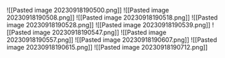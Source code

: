 ![[Pasted image 20230918190500.png]]
![[Pasted image 20230918190508.png]]
![[Pasted image 20230918190518.png]]
![[Pasted image 20230918190528.png]]
![[Pasted image 20230918190539.png]]
![[Pasted image 20230918190547.png]]
![[Pasted image 20230918190557.png]]
![[Pasted image 20230918190607.png]]
![[Pasted image 20230918190615.png]]
![[Pasted image 20230918190712.png]]

